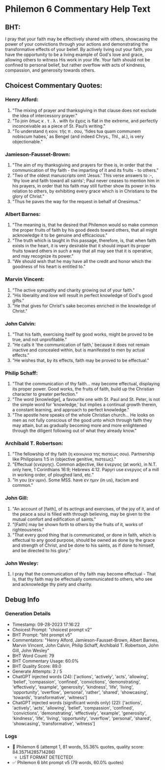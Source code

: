 # Philemon 6 Commentary Help Text

## BHT:
I pray that your faith may be effectively shared with others, showcasing the power of your convictions through your actions and demonstrating the transformative effects of your belief. By actively living out your faith, you have the opportunity to be a living example of God's love and grace, allowing others to witness His work in your life. Your faith should not be confined to personal belief, but rather overflow with acts of kindness, compassion, and generosity towards others.

## Choicest Commentary Quotes:
### Henry Alford:
1. "The mixing of prayer and thanksgiving in that clause does not exclude the idea of intercessory prayer."
2. "To join ὅπως κ . τ . λ . with ἣν ἔχεις is flat in the extreme, and perfectly inconceivable as a piece of St. Paul’s writing."
3. "To understand ἡ κοιν. τῆς π . σου, 'fides tua quam communem nobiscum habes,' as Bengel (and indeed Chrys., Thl., al.), is very objectionable."

### Jamieson-Fausset-Brown:
1. "The aim of my thanksgiving and prayers for thee is, in order that the communication of thy faith - the imparting of it and its fruits - to others."
2. "Two of the oldest manuscripts omit 'Jesus.' This verse answers to  :-, 'thy love and faith toward all saints'; Paul never ceases to mention him in his prayers, in order that his faith may still further show its power in his relation to others, by exhibiting every grace which is in Christians to the glory of Christ."
3. "Thus he paves the way for the request in behalf of Onesimus."

### Albert Barnes:
1. "The meaning is, that he desired that Philemon would so make common the proper fruits of faith by his good deeds toward others, that all might acknowledge it to be genuine and efficacious." 
2. "The truth which is taught in this passage, therefore, is, that when faith exists in the heart, it is very desirable that it should impart its proper fruits toward others in such a way that all may see that it is operative, and may recognize its power."
3. "We should wish that he may have all the credit and honor which the goodness of his heart is entitled to."

### Marvin Vincent:
1. "The active sympathy and charity growing out of your faith." 
2. "His liberality and love will result in perfect knowledge of God's good gifts."
3. "He that gives for Christ's sake becomes enriched in the knowledge of Christ."

### John Calvin:
1. "That his faith, exercising itself by good works, might be proved to be true, and not unprofitable."
2. "He calls it 'the communication of faith,' because it does not remain inactive and concealed within, but is manifested to men by actual effects."
3. "He wishes that, by its effects, faith may be proved to be effectual."

### Philip Schaff:
1. "That the communication of thy faith... may become effectual, displaying its proper power. Good works, the fruits of faith, build up the Christian character to greater perfection."
2. "The word [knowledge], a favourite one with St. Paul and St. Peter, is not the simple word for 'knowledge,' but implies a continual growth therein, a constant learning, and approach to perfect knowledge."
3. "The apostle here speaks of the whole Christian church... He looks on men as not fully conscious of the good unto which through faith they may attain, but as gradually becoming more and more enlightened through the diligent following out of what they already know."

### Archibald T. Robertson:
1. "The fellowship of thy faith (η κοινωνια της πιστεως σου). Partnership like Philippians 1:5 in (objective genitive, πιστεως)."
2. "Effectual (ενεργης). Common adjective, like ενεργος (at work), in N.T. only here, 1 Corinthians 16:9; Hebrews 4:12. Papyri use ενεργος of a mill in working order, of ploughed land, etc."
3. "In you (εν υμιν). Some MSS. have εν ημιν (in us), itacism and common."

### John Gill:
1. "An account of [faith], of its actings and exercises, of the joy of it, and of the peace a soul is filled with through believing, may be given to the mutual comfort and edification of saints." 
2. "[Faith] may be shown forth to others by the fruits of it, works of righteousness."
3. "That every good thing that is communicated, or done in faith, which is effectual to any good purpose, should be owned as done by the grace and strength of Christ, and be done to his saints, as if done to himself, and be directed to his glory."

### John Wesley:
1. I pray that the communication of thy faith may become effectual - That is, that thy faith may be effectually communicated to others, who see and acknowledge thy piety and charity.


## Debug Info
### Generation Details
- Timestamp: 09-28-2023 17:16:22
- Choicest Prompt: "choicest prompt v2"
- BHT Prompt: "bht prompt v5"
- Commentators: "Henry Alford, Jamieson-Fausset-Brown, Albert Barnes, Marvin Vincent, John Calvin, Philip Schaff, Archibald T. Robertson, John Gill, John Wesley"
- BHT Word Count: 79
- BHT Commentary Usage: 60.0%
- BHT Quality Score: 89.0
- Generate Attempts: 2 / 5
- ChatGPT injected words (24):
	['actions', 'actively', 'acts', 'allowing', 'belief', 'compassion', 'confined', 'convictions', 'demonstrating', 'effectively', 'example', 'generosity', 'kindness', 'life', 'living', 'opportunity', 'overflow', 'personal', 'rather', 'shared', 'showcasing', 'towards', 'transformative', 'witness']
- ChatGPT injected words (significant words only) (22):
	['actions', 'actively', 'acts', 'allowing', 'belief', 'compassion', 'confined', 'convictions', 'demonstrating', 'effectively', 'example', 'generosity', 'kindness', 'life', 'living', 'opportunity', 'overflow', 'personal', 'shared', 'showcasing', 'transformative', 'witness']

### Logs
- 🔄 Philemon 6 (attempt 1, 81 words, 55.36% quotes, quality score: 84.35714285714286) 
	- LIST FORMAT DETECTED!
- ✅ Philemon 6 bht prompt v5 (79 words, 60.0% quotes)